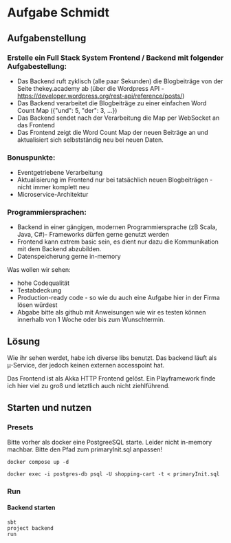 # Aufgabe Schmidt

## Aufgabenstellung

### Erstelle ein Full Stack System Frontend / Backend mit folgender Aufgabestellung:

* Das Backend ruft zyklisch (alle paar Sekunden) die Blogbeiträge von der Seite thekey.academy ab (über die Wordpress API - https://developer.wordpress.org/rest-api/reference/posts/)
* Das Backend verarbeitet die Blogbeiträge zu einer einfachen Word Count Map ({"und": 5, "der": 3, ...})
* Das Backend sendet nach der Verarbeitung die Map per WebSocket an das Frontend
* Das Frontend zeigt die Word Count Map der neuen Beiträge an und aktualisiert sich selbstständig neu bei neuen Daten.

### Bonuspunkte:
* Eventgetriebene Verarbeitung
* Aktualisierung im Frontend nur bei tatsächlich neuen Blogbeiträgen - nicht immer komplett neu
* Microservice-Architektur

### Programmiersprachen:
* Backend in einer gängigen, modernen Programmiersprache (zB Scala, Java, C#)- Frameworks dürfen gerne genutzt werden
* Frontend kann extrem basic sein, es dient nur dazu die Kommunikation mit dem Backend abzubilden.
* Datenspeicherung gerne in-memory

Was wollen wir sehen:
- hohe Codequalität
- Testabdeckung
- Production-ready code - so wie du auch eine Aufgabe hier in der Firma lösen würdest
- Abgabe bitte als github mit Anweisungen wie wir es testen können innerhalb von 1 Woche oder bis zum Wunschtermin.

## Lösung

Wie ihr sehen werdet, habe ich diverse libs benutzt. Das backend läuft als µ-Service, der jedoch keinen externen accesspoint hat. 

Das Frontend ist als Akka HTTP Frontend gelöst. Ein Playframework finde ich hier viel zu groß und letztlich auch nicht ziehlführend.


## Starten und nutzen

### Presets

Bitte vorher als docker eine PostgreeSQL starte. Leider nicht in-memory machbar. Bitte den Pfad zum primaryInit.sql anpassen!

```shell
docker compose up -d
```

```shell
docker exec -i postgres-db psql -U shopping-cart -t < primaryInit.sql
```

### Run 

#### Backend starten

```shell
sbt
project backend
run
```